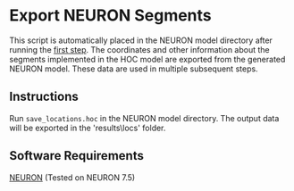 # Export NEURON Segments
This script is automatically placed in the NEURON model directory after running the [first step](../1_NEURON-Model-Generation). The coordinates and other information about the segments implemented in the HOC model are exported from the generated NEURON model. These data are used in multiple subsequent steps.

## Instructions
Run <code>save_locations.hoc</code> in the NEURON model directory. The output data will be exported in the 'results\locs\' folder.

## Software Requirements
[NEURON](https://www.neuron.yale.edu/neuron/) (Tested on NEURON 7.5) 
